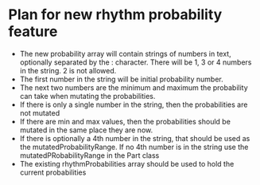 # Plan for new rhythm probability feature

- The new probability array will contain strings of numbers in text, optionally separated by the : character. There will be 1, 3 or 4 numbers in the string. 2 is not allowed.
- The first number in the string will be initial probability number.
- The next two numbers are the minimum and maximum the probability can take when mutating the probabilities.
- If there is only a single number in the string, then the probabilities are not mutated
- If there are min and max values, then the probabilities should be mutated in the same place they are now.
- If there is optionally a 4th number in the string, that should be used as the mutatedProbabilityRange. If no 4th number is in the string use the mutatedPRobabilityRange in the Part class
- The existing rhythmProbabilities array should be used to hold the current probabilities
